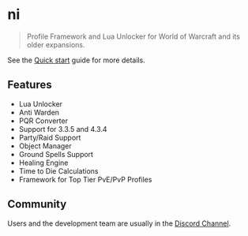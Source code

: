 # ni

> Profile Framework and Lua Unlocker for World of Warcraft and its older expansions.

See the [Quick start](getting-started/quickstart.md) guide for more details.

## Features

- Lua Unlocker
- Anti Warden
- PQR Converter
- Support for 3.3.5 and 4.3.4
- Party/Raid Support
- Object Manager
- Ground Spells Support
- Healing Engine
- Time to Die Calculations
- Framework for Top Tier PvE/PvP Profiles

## Community

Users and the development team are usually in the [Discord Channel](https://discord.gg/mBdcX5).
